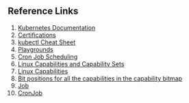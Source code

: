 ## Reference Links
1. <a href="https://kubernetes.io/docs/home/" target="_blank">Kubernetes Documentation</a>
2. <a href="https://kubernetes.io/training/" target="_blank">Certifications</a>
3. <a href="https://kubernetes.io/docs/reference/kubectl/quick-reference/" target="_blank">kubectl Cheat Sheet</a>
4. <a href="https://killercoda.com/playgrounds/scenario/cka" target="_blank">Playgrounds</a>
5. <a href="https://crontab.guru/" target="_blank">Cron Job Scheduling</a>
6. <a href="https://book.hacktricks.xyz/linux-hardening/privilege-escalation/linux-capabilities" target="_blank">Linux Capabilities and Capability Sets</a>
7. <a href="https://man7.org/linux/man-pages/man7/capabilities.7.html" target="_blank">Linux Capabilities</a>
8. <a href="https://github.com/torvalds/linux/blob/master/include/uapi/linux/capability.h" target="_blank">Bit positions for all the capabilities in the capability bitmap</a>
9. <a href="https://kubernetes.io/docs/concepts/workloads/controllers/job/" target="_blank">Job</a>
10. <a href="https://kubernetes.io/docs/concepts/workloads/controllers/cron-jobs/" target="_blank">CronJob</a>



